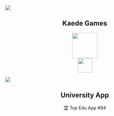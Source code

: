 
![](https://play-lh.googleusercontent.com/qsWRxbwTAWlyy2mUE4UDcnRvrSolSTHOTqVq_Jk8c6bn42EzFjrFO5zSTMLJe7TdXLOj=w4494-h2528)

<h2 align="center">Kaede Games</h2>

<p align="center">
  <a href="https://games.kaedeee.com"><img src="https://play-lh.googleusercontent.com/L2i2Ye85B0NqFwwJUuSyAtmCzMQF0O3RABWBjhPaj32CagXygLWZRij2kmiwqZQD7DQ=w288-h288-n" width="80px;" /></a>
  <br>
  <a href="https://twitter.com/kaedeee_you"><img src="https://〜.png" height="45px;" /></a>
</p>

![](https://play-lh.googleusercontent.com/IpWyp8IXKj2sC3LWqynnFQF5UR-GIV51zFA-ELF1gMcaek1b9DFIjctkp-Zr9_xQjmiW=w1440-h620)
<h2 align="center">University App</h2>
<p align="center">
  🏆 Top Edu App #94
</p>
